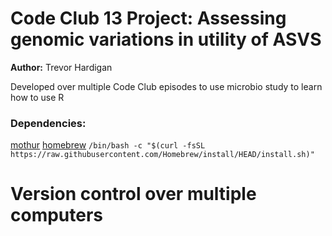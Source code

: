 # Code Club 13 Project: Assessing genomic variations in utility of ASVS

**Author:** Trevor Hardigan


Developed over multiple Code Club episodes to use microbio study to learn how to use R

### Dependencies:
[mothur](https://github.com/mothur/mothur/releases/download/v1.45.3/Mothur.OSX-10.14.zip)
[homebrew](https://brew.sh/) `/bin/bash -c "$(curl -fsSL https://raw.githubusercontent.com/Homebrew/install/HEAD/install.sh)"`

# Version control over multiple computers
